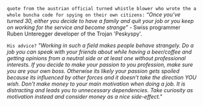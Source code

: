 `quote from the austrian official turned whistle blower who wrote the a whole buncha code for spying on their own citizens:`
_“Once you’ve turned 30, either you decide to have a family and quit your job or you keep on working for the service and become strange”_ - Swiss programmer Ruben Unteregger developer of the Trojan 'Peskyspy'.

`His advice?`
_"Working in such a field makes people behave strangely. Do a job you can speak with your friends about while having a beer/coffee and getting opinions from a neutral side or at least one without professional interests._
_If you decide to make your passion to you profession, make sure you are your own boss. Otherwise its likely your passion gets spoiled because its influenced by other forces and it doesn’t take the direction YOU wish._
_Don’t make money to your main motivation when doing a job. It is distracting and leads you to unnecessary dependencies. Take curiosity as motivation instead and consider money as a nice side-effect."_